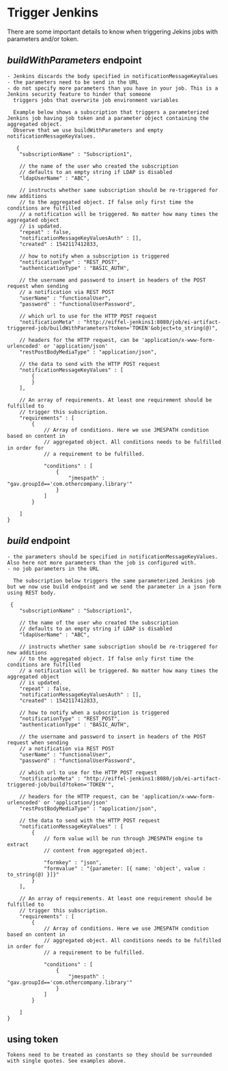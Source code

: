 # Trigger Jenkins

There are some important details to know when triggering Jekins jobs with parameters and/or token.

## _**buildWithParameters**_ endpoint

    - Jenkins discards the body specified in notificationMessageKeyValues
    - the parameters need to be send in the URL
    - do not specify more parameters than you have in your job. This is a Jenkins security feature to hinder that someone
      triggers jobs that overwrite job environment variables
      
      Example below shows a subscription that triggers a parameterized Jenkins job having job token and a parameter object containing the aggregated object. 
      Observe that we use buildWithParameters and empty notificationMessageKeyValues.
      
       {
        "subscriptionName" : "Subscription1",

        // the name of the user who created the subscription
        // defaults to an empty string if LDAP is disabled
        "ldapUserName" : "ABC",

        // instructs whether same subscription should be re-triggered for new additions
        // to the aggregated object. If false only first time the conditions are fulfilled
        // a notification will be triggered. No matter how many times the aggregated object
        // is updated.
        "repeat" : false,
        "notificationMessageKeyValuesAuth" : [],
        "created" : 1542117412833,

        // how to notify when a subscription is triggered
        "notificationType" : "REST_POST",
        "authenticationType" : "BASIC_AUTH",

        // the username and password to insert in headers of the POST request when sending
        // a notification via REST POST
        "userName" : "functionalUser",
        "password" : "functionalUserPassword",

        // which url to use for the HTTP POST request
        "notificationMeta" : "http://eiffel-jenkins1:8080/job/ei-artifact-triggered-job/buildWithParameters?token='TOKEN'&object=to_string(@)",

        // headers for the HTTP request, can be 'application/x-www-form-urlencoded' or 'application/json'
        "restPostBodyMediaType" : "application/json",

        // the data to send with the HTTP POST request
        "notificationMessageKeyValues" : [
            {                
            }
        ],

        // An array of requirements. At least one requirement should be fulfilled to
        // trigger this subscription.
        "requirements" : [
            {
                // Array of conditions. Here we use JMESPATH condition based on content in
                // aggregated object. All conditions needs to be fulfilled in order for
                // a requirement to be fulfilled.

                "conditions" : [
                    {
                        "jmespath" : "gav.groupId=='com.othercompany.library'"
                    }
                ]
            }

        ]
    }

## _**build**_ endpoint
    - the parameters should be specified in notificationMessageKeyValues. Also here not more parameters than the job is configured with.
    - no job parameters in the URL
    
      The subscription below triggers the same parameterized Jenkins job but we now use build endpoint and we send the parameter in a json form using REST body.
    
     {
        "subscriptionName" : "Subscription1",

        // the name of the user who created the subscription
        // defaults to an empty string if LDAP is disabled
        "ldapUserName" : "ABC",

        // instructs whether same subscription should be re-triggered for new additions
        // to the aggregated object. If false only first time the conditions are fulfilled
        // a notification will be triggered. No matter how many times the aggregated object
        // is updated.
        "repeat" : false,
        "notificationMessageKeyValuesAuth" : [],
        "created" : 1542117412833,

        // how to notify when a subscription is triggered
        "notificationType" : "REST_POST",
        "authenticationType" : "BASIC_AUTH",

        // the username and password to insert in headers of the POST request when sending
        // a notification via REST POST
        "userName" : "functionalUser",
        "password" : "functionalUserPassword",

        // which url to use for the HTTP POST request
        "notificationMeta" : "http://eiffel-jenkins1:8080/job/ei-artifact-triggered-job/build?token='TOKEN'",

        // headers for the HTTP request, can be 'application/x-www-form-urlencoded' or 'application/json'
        "restPostBodyMediaType" : "application/json",

        // the data to send with the HTTP POST request
        "notificationMessageKeyValues" : [
            {
                // form value will be run through JMESPATH engine to extract
                // content from aggregated object.

                "formkey" : "json",
                "formvalue" : "{parameter: [{ name: 'object', value : to_string(@) }]}"
            }
        ],

        // An array of requirements. At least one requirement should be fulfilled to
        // trigger this subscription.
        "requirements" : [
            {
                // Array of conditions. Here we use JMESPATH condition based on content in
                // aggregated object. All conditions needs to be fulfilled in order for
                // a requirement to be fulfilled.

                "conditions" : [
                    {
                        "jmespath" : "gav.groupId=='com.othercompany.library'"
                    }
                ]
            }

        ]
    }

## using token
    Tokens need to be treated as constants so they should be surrounded with single quotes. See examples above.
